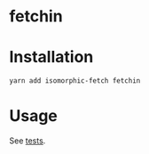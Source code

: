 # fetchin

# Installation

`yarn add isomorphic-fetch fetchin`

# Usage

See [tests](https://github.com/sonaye/fetchin/tree/master/src/tests.js).
